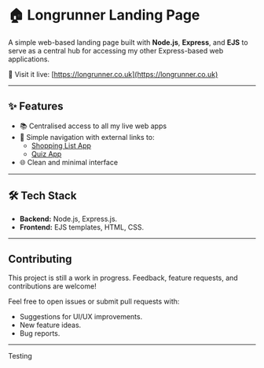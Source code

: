 # 🏠 Longrunner Landing Page

A simple web-based landing page built with **Node.js**, **Express**, and **EJS** to serve as a central hub for accessing my other Express-based web applications.

🔗 Visit it live: [https://longrunner.co.uk](https://longrunner.co.uk)

---

## ✨ Features

- 📚 Centralised access to all my live web apps
- 🔗 Simple navigation with external links to:
  - [Shopping List App](https://slapp.longrunner.co.uk)
  - [Quiz App](https://quiz.longrunner.co.uk)
- 🌐 Clean and minimal interface

---

## 🛠️ Tech Stack

- **Backend:** Node.js, Express.js.
- **Frontend:** EJS templates, HTML, CSS.

---

## Contributing

This project is still a work in progress. Feedback, feature requests, and contributions are welcome!

Feel free to open issues or submit pull requests with:

- Suggestions for UI/UX improvements.
- New feature ideas.
- Bug reports.

---
Testing